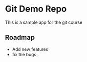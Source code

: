 # Git Demo Repo
This is a sample app for the git course

## Roadmap
* Add new features
* fix the bugs
